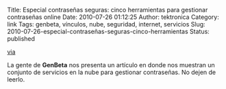 Title: Especial contraseñas seguras: cinco herramientas para gestionar contraseñas online
Date: 2010-07-26 01:12:25
Author: tektronica
Category: link
Tags: genbeta, vínculos, nube, seguridad, internet, servicios
Slug: 2010-07-26-especial-contraseñas-seguras-cinco-herramientas
Status: published

[via](http://www.genbeta.com/web/especial-contrasenas-seguras-cinco-herramientas-para-gestionar-contrasenas-online)

</p>

La gente de **GenBeta** nos presenta un artículo en donde nos muestran
un conjunto de servicios en la nube para gestionar contraseñas. No dejen
de leerlo.

</p>


